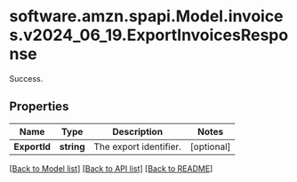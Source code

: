 # software.amzn.spapi.Model.invoices.v2024_06_19.ExportInvoicesResponse
Success.

## Properties

Name | Type | Description | Notes
------------ | ------------- | ------------- | -------------
**ExportId** | **string** | The export identifier. | [optional] 

[[Back to Model list]](../README.md#documentation-for-models) [[Back to API list]](../README.md#documentation-for-api-endpoints) [[Back to README]](../README.md)

